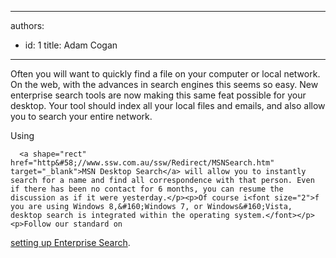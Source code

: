 

---
authors:
  - id: 1
    title: Adam Cogan
---




<span class='intro'> Often you will want to quickly find a file on your computer or local network. On the web, with the advances in search engines this seems so easy. New enterprise search tools are now making this same feat possible for your desktop. Your tool should index all your local files and emails, and also allow you to search your entire network. 
<br> </span>

<p>Using 

      <a shape="rect" href="http&#58;//www.ssw.com.au/ssw/Redirect/MSNSearch.htm" target="_blank">MSN Desktop Search</a>​ ​​will allow you to instantly search for a name and find all correspondence with that person. Even if there has been no contact for 6 months, you can resume the discussion as if it were yesterday.</p><p>Of course i<font size="2">f you are using Windows 8,&#160;Windows 7, or Windows&#160;Vista, desktop search is integrated within the operating system.</font></p><p>Follow our standard on 
   <a shape="rect" href="http&#58;//www.ssw.com.au/ssw/Standards/DeveloperInstallationNetworkSetup/DesktopSearch.aspx">setting up Enterprise Search</a>.</p>


